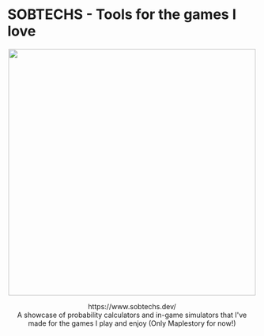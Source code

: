 # SOBTECHS - Tools for the games I love

<p align="center">
  <img src="https://www.sobtechs.dev/assets/img/others/logo_with_name.png" width="500">
</p>
<p align="center">
  https://www.sobtechs.dev/
  
  <br/>
  A showcase of probability calculators and in-game simulators that I've made for the games I play and enjoy (Only Maplestory for now!)  
</p>




